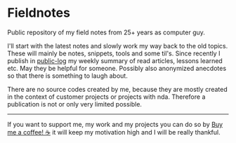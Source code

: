 # Fieldnotes
Public repository of my field notes from 25+ years as computer guy.

I'll start with the latest notes and slowly work my way back to the old topics. These will mainly be notes, snippets, tools and some til's. Since recently I publish in [public-log](https://github.com/vbd/Fieldnotes/tree/main/public-log) my weekly summary of read articles, lessons learned etc. May they be helpful for someone.
Possibly also anonymized anecdotes so that there is something to laugh about.

There are no source codes created by me, because they are mostly created in the context of customer projects or projects with nda. Therefore a publication is not or only very limited possible.

---

If you want to support me, my work and my projects you can do so by [Buy me a coffee! ☕](https://www.buymeacoffee.com/vbduetsch) it will keep my motivation high and I will be really thankful.

